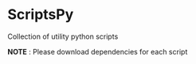 # ScriptsPy
Collection of utility python scripts


**NOTE** : Please download dependencies for each script
